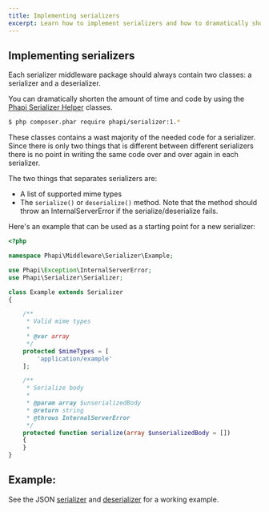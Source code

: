 ```yaml
---
title: Implementing serializers
excerpt: Learn how to implement serializers and how to dramatically shorten the amount of time and code it takes to implement them
---
```


## Implementing serializers
Each serializer middleware package should always contain two classes: a serializer and a deserializer.

You can dramatically shorten the amount of time and code by using the [Phapi Serializer Helper](https://github.com/phapi/serializer) classes.

```bash
$ php composer.phar require phapi/serializer:1.*
```

These classes contains a wast majority of the needed code for a serializer. Since there is only two things that is different between different serializers there is no point in writing the same code over and over again in each serializer.

The two things that separates serializers are:

- A list of supported mime types
- The <code>serialize()</code> or <code>deserialize()</code> method. Note that the method should throw an InternalServerError if the serialize/deserialize fails.

Here's an example that can be used as a starting point for a new serializer:

```php
<?php

namespace Phapi\Middleware\Serializer\Example;

use Phapi\Exception\InternalServerError;
use Phapi\Serializer\Serializer;

class Example extends Serializer
{

    /**
     * Valid mime types
     *
     * @var array
     */
    protected $mimeTypes = [
        'application/example'
    ];

    /**
     * Serialize body
     *
     * @param array $unserializedBody
     * @return string
     * @throws InternalServerError
     */
    protected function serialize(array $unserializedBody = [])
    {
    }
}
```

## Example:
See the JSON [serializer](https://github.com/phapi/serializer-json/blob/master/src/Phapi/Middleware/Serializer/Json/Json.php) and [deserializer](https://github.com/phapi/serializer-json/blob/master/src/Phapi/Middleware/Deserializer/Json/Json.php) for a working example.
